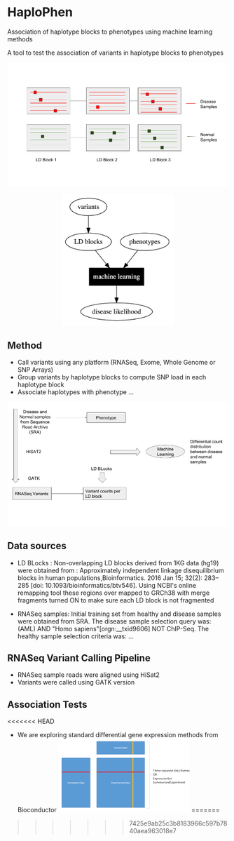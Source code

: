 # HaploPhen

Association of haplotype blocks to phenotypes using machine learning methods

A tool to test the association of variants in haplotype blocks to phenotypes


![alt text](concept.png)

<p align="center">
<img src="./docs/images/pipeline_0.png" height="300">
</p>

## Method
   * Call variants using any platform (RNASeq, Exome, Whole Genome or SNP Arrays)
   * Group variants by haplotype blocks to compute SNP load in each haplotype block
   * Associate haplotypes with phenotype ...

![alt text](flow.png)

## Data sources

   * LD BLocks : Non-overlapping LD blocks derived from 1KG data (hg19) were obtained from : Approximately independent linkage disequilibrium blocks in human populations,Bioinformatics. 2016 Jan 15; 32(2): 283–285 [doi:  10.1093/bioinformatics/btv546]. Using NCBI's online remapping tool these regions over mapped to GRCh38 with merge fragments turned ON to make sure each LD block is not fragmented

   * RNASeq samples: Initial training set from healthy and disease samples were obtained from SRA. The disease sample selection query was: (AML) AND "Homo sapiens"[orgn:__txid9606] NOT ChIP-Seq. The healthy sample selection criteria was: ...

## RNASeq Variant Calling Pipeline

   * RNASeq sample reads were aligned using HiSat2
   * Variants were called using GATK version
   
## Association Tests

<<<<<<< HEAD
   * We are exploring standard differential gene expression methods from Bioconductor
![alt text](eset.png)
=======
>>>>>>> 7425e9ab25c3b8183966c597b7840aea963018e7
